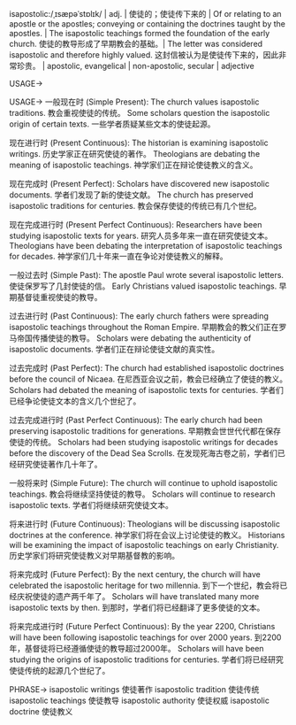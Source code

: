 isapostolic:/ˌɪsæpəˈstɒlɪk/ | adj. | 使徒的；使徒传下来的 | Of or relating to an apostle or the apostles; conveying or containing the doctrines taught by the apostles. |  The isapostolic teachings formed the foundation of the early church. 使徒的教导形成了早期教会的基础。|  The letter was considered isapostolic and therefore highly valued. 这封信被认为是使徒传下来的，因此非常珍贵。 |  apostolic, evangelical |  non-apostolic, secular | adjective

USAGE->

USAGE->
一般现在时 (Simple Present):
The church values isapostolic traditions. 教会重视使徒的传统。
Some scholars question the isapostolic origin of certain texts. 一些学者质疑某些文本的使徒起源。

现在进行时 (Present Continuous):
The historian is examining isapostolic writings. 历史学家正在研究使徒的著作。
Theologians are debating the meaning of isapostolic teachings. 神学家们正在辩论使徒教义的含义。

现在完成时 (Present Perfect):
Scholars have discovered new isapostolic documents. 学者们发现了新的使徒文献。
The church has preserved isapostolic traditions for centuries. 教会保存使徒的传统已有几个世纪。

现在完成进行时 (Present Perfect Continuous):
Researchers have been studying isapostolic texts for years. 研究人员多年来一直在研究使徒文本。
Theologians have been debating the interpretation of isapostolic teachings for decades.  神学家们几十年来一直在争论对使徒教义的解释。


一般过去时 (Simple Past):
The apostle Paul wrote several isapostolic letters. 使徒保罗写了几封使徒的信。
Early Christians valued isapostolic teachings. 早期基督徒重视使徒的教导。

过去进行时 (Past Continuous):
The early church fathers were spreading isapostolic teachings throughout the Roman Empire. 早期教会的教父们正在罗马帝国传播使徒的教导。
Scholars were debating the authenticity of isapostolic documents. 学者们正在辩论使徒文献的真实性。

过去完成时 (Past Perfect):
The church had established isapostolic doctrines before the council of Nicaea.  在尼西亚会议之前，教会已经确立了使徒的教义。
Scholars had debated the meaning of isapostolic texts for centuries. 学者们已经争论使徒文本的含义几个世纪了。

过去完成进行时 (Past Perfect Continuous):
The early church had been preserving isapostolic traditions for generations. 早期教会世世代代都在保存使徒的传统。
Scholars had been studying isapostolic writings for decades before the discovery of the Dead Sea Scrolls. 在发现死海古卷之前，学者们已经研究使徒著作几十年了。

一般将来时 (Simple Future):
The church will continue to uphold isapostolic teachings. 教会将继续坚持使徒的教导。
Scholars will continue to research isapostolic texts. 学者们将继续研究使徒文本。

将来进行时 (Future Continuous):
Theologians will be discussing isapostolic doctrines at the conference. 神学家们将在会议上讨论使徒的教义。
Historians will be examining the impact of isapostolic teachings on early Christianity. 历史学家们将研究使徒教义对早期基督教的影响。

将来完成时 (Future Perfect):
By the next century, the church will have celebrated the isapostolic heritage for two millennia. 到下一个世纪，教会将已经庆祝使徒的遗产两千年了。
Scholars will have translated many more isapostolic texts by then. 到那时，学者们将已经翻译了更多使徒的文本。


将来完成进行时 (Future Perfect Continuous):
By the year 2200, Christians will have been following isapostolic teachings for over 2000 years. 到2200年，基督徒将已经遵循使徒的教导超过2000年。
Scholars will have been studying the origins of isapostolic traditions for centuries. 学者们将已经研究使徒传统的起源几个世纪了。


PHRASE->
isapostolic writings 使徒著作
isapostolic tradition 使徒传统
isapostolic teachings 使徒教导
isapostolic authority 使徒权威
isapostolic doctrine 使徒教义
